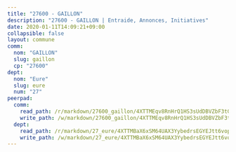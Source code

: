 ```yaml
---
title: "27600 - GAILLON"
description: "27600 - GAILLON | Entraide, Annonces, Initiatives"
date: 2020-01-11T14:09:21+09:00
collapsible: false
layout: commune
comm:
  nom: "GAILLON"
  slug: gaillon
  cp: "27600"
dept:
  nom: "Eure"
  slug: eure
  num: "27"
peerpad:
  comm:
    read_path: /r/markdown/27600_gaillon/4XTTMEqv8RnHrQ1HS3sUdDBVZbF3tGG7PJixtGUFkPjdKcWCq
    write_path: /w/markdown/27600_gaillon/4XTTMEqv8RnHrQ1HS3sUdDBVZbF3tGG7PJixtGUFkPjdKcWCq-K3TgTnZfVQcURd7pQFqj6EeSVmf5DJm8sgmhfmxPdBzXGBdRQ5Ef1Cqs8FCkVsjwrZptkuZyWjN4c5fdZWZoVLpoEFyBPc18E8NnLWaPRBQQsjghcxuvEpvkCx77DJpSzQ8mB82u
  dept:
    read_path: /r/markdown/27_eure/4XTTMBaX6xSM64UAX3YybedrsEGYEJtt6vopdQsPEFtGijgwg
    write_path: /w/markdown/27_eure/4XTTMBaX6xSM64UAX3YybedrsEGYEJtt6vopdQsPEFtGijgwg-K3TgUmjy61Gu7ZFzjoVmiacXP2Rc4pq6sxVCYUX3mFQZWQw9yCKsEoAMagtuW4jJTYhK96DsWW4cPmZLagvQNZ34BscGcu4btrtJibt18c1mpqofaWe6Q3RartDiuMTjY7NrsH4r
---
```


